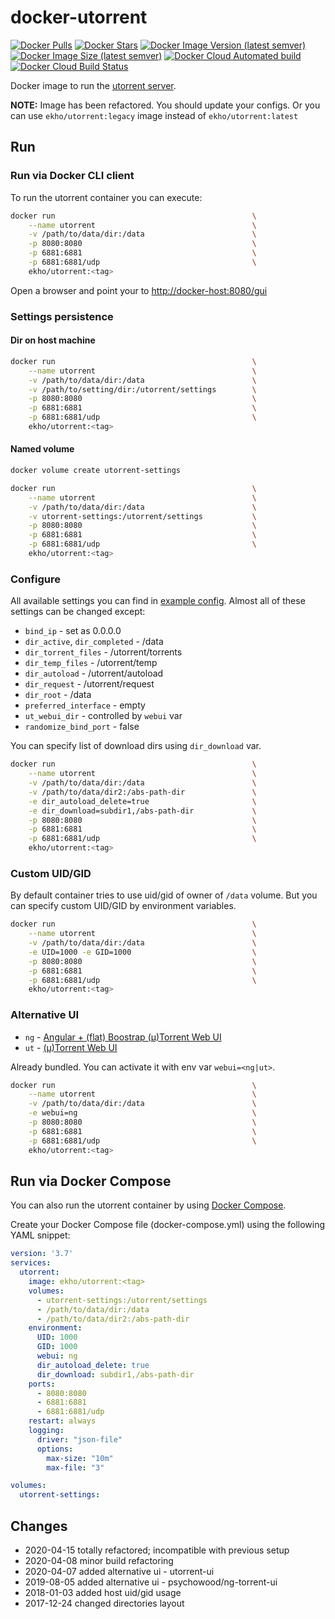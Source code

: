 # docker-utorrent
[![Docker Pulls](https://img.shields.io/docker/pulls/ekho/utorrent?style=flat-square)](https://hub.docker.com/r/ekho/utorrent)
[![Docker Stars](https://img.shields.io/docker/stars/ekho/utorrent?style=flat-square)](https://hub.docker.com/r/ekho/utorrent)
[![Docker Image Version (latest semver)](https://img.shields.io/docker/v/ekho/utorrent?sort=semver&style=flat-square)](https://hub.docker.com/r/ekho/utorrent/tags)
[![Docker Image Size (latest semver)](https://img.shields.io/docker/image-size/ekho/utorrent?sort=semver&style=flat-square)](https://hub.docker.com/r/ekho/utorrent/tags)
[![Docker Cloud Automated build](https://img.shields.io/docker/cloud/automated/ekho/utorrent?style=flat-square)](https://hub.docker.com/r/ekho/utorrent/builds)
[![Docker Cloud Build Status](https://img.shields.io/docker/cloud/build/ekho/utorrent?style=flat-square)](https://hub.docker.com/r/ekho/utorrent/builds)

Docker image to run the [utorrent server](http://www.utorrent.com/).

**NOTE:** Image has been refactored. You should update your configs. Or you can use `ekho/utorrent:legacy` image instead of `ekho/utorrent:latest`

## Run

### Run via Docker CLI client

To run the utorrent container you can execute:

```bash
docker run                                            \
    --name utorrent                                   \
    -v /path/to/data/dir:/data                        \
    -p 8080:8080                                      \
    -p 6881:6881                                      \
    -p 6881:6881/udp                                  \
    ekho/utorrent:<tag>
```

Open a browser and point your to [http://docker-host:8080/gui](http://docker-host:8080/gui)

### Settings persistence

#### Dir on host machine
```bash
docker run                                            \
    --name utorrent                                   \
    -v /path/to/data/dir:/data                        \
    -v /path/to/setting/dir:/utorrent/settings        \
    -p 8080:8080                                      \
    -p 6881:6881                                      \
    -p 6881:6881/udp                                  \
    ekho/utorrent:<tag>
```

#### Named volume
```bash
docker volume create utorrent-settings

docker run                                            \
    --name utorrent                                   \
    -v /path/to/data/dir:/data                        \
    -v utorrent-settings:/utorrent/settings           \
    -p 8080:8080                                      \
    -p 6881:6881                                      \
    -p 6881:6881/udp                                  \
    ekho/utorrent:<tag>
```

### Configure

All available settings you can find in [example config](./utserver.conf.example).
Almost all of these settings can be changed except:
- `bind_ip` - set as 0.0.0.0
- `dir_active`, `dir_completed` - /data
- `dir_torrent_files` - /utorrent/torrents
- `dir_temp_files` - /utorrent/temp
- `dir_autoload` - /utorrent/autoload
- `dir_request` - /utorrent/request
- `dir_root` - /data
- `preferred_interface` - empty
- `ut_webui_dir` - controlled by `webui` var
- `randomize_bind_port` - false

You can specify list of download dirs using `dir_download` var.

```bash
docker run                                            \
    --name utorrent                                   \
    -v /path/to/data/dir:/data                        \
    -v /path/to/data/dir2:/abs-path-dir               \
    -e dir_autoload_delete=true                       \
    -e dir_download=subdir1,/abs-path-dir             \
    -p 8080:8080                                      \
    -p 6881:6881                                      \
    -p 6881:6881/udp                                  \
    ekho/utorrent:<tag>
```

### Custom UID/GID

By default container tries to use uid/gid of owner of `/data` volume. But you can specify custom UID/GID by environment variables.

```bash
docker run                                            \
    --name utorrent                                   \
    -v /path/to/data/dir:/data                        \
    -e UID=1000 -e GID=1000                           \
    -p 8080:8080                                      \
    -p 6881:6881                                      \
    -p 6881:6881/udp                                  \
    ekho/utorrent:<tag>
```

### Alternative UI

- `ng` - [Angular + (flat) Boostrap (μ)Torrent Web UI](https://github.com/psychowood/ng-torrent-ui)
- `ut` - [(μ)Torrent Web UI](https://forum.utorrent.com/topic/49588-%C2%B5torrent-webui/)

Already bundled. You can activate it with env var `webui=<ng|ut>`.

```bash
docker run                                            \
    --name utorrent                                   \
    -v /path/to/data/dir:/data                        \
    -e webui=ng                                       \
    -p 8080:8080                                      \
    -p 6881:6881                                      \
    -p 6881:6881/udp                                  \
    ekho/utorrent:<tag>
```

## Run via Docker Compose

You can also run the utorrent container by using [Docker Compose](https://www.docker.com/docker-compose).

Create your Docker Compose file (docker-compose.yml) using the following YAML snippet:

```yaml
version: '3.7'
services:
  utorrent:
    image: ekho/utorrent:<tag>
    volumes:
      - utorrent-settings:/utorrent/settings
      - /path/to/data/dir:/data
      - /path/to/data/dir2:/abs-path-dir
    environment:
      UID: 1000
      GID: 1000
      webui: ng
      dir_autoload_delete: true
      dir_download: subdir1,/abs-path-dir
    ports:
      - 8080:8080
      - 6881:6881
      - 6881:6881/udp
    restart: always
    logging:
      driver: "json-file"
      options:
        max-size: "10m"
        max-file: "3"

volumes:
  utorrent-settings:
```

## Changes
* 2020-04-15 totally refactored; incompatible with previous setup
* 2020-04-08 minor build refactoring
* 2020-04-07 added alternative ui - utorrent-ui
* 2019-08-05 added alternative ui - psychowood/ng-torrent-ui
* 2018-01-03 added host uid/gid usage 
* 2017-12-24 changed directories layout
